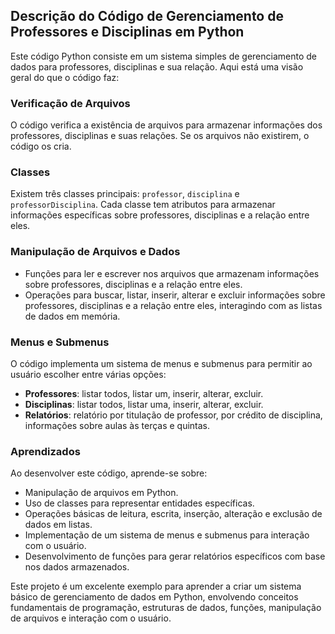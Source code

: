 ## Descrição do Código de Gerenciamento de Professores e Disciplinas em Python

Este código Python consiste em um sistema simples de gerenciamento de dados para professores, disciplinas e sua relação. Aqui está uma visão geral do que o código faz:

### Verificação de Arquivos

O código verifica a existência de arquivos para armazenar informações dos professores, disciplinas e suas relações. Se os arquivos não existirem, o código os cria.

### Classes

Existem três classes principais: `professor`, `disciplina` e `professorDisciplina`. Cada classe tem atributos para armazenar informações específicas sobre professores, disciplinas e a relação entre eles.

### Manipulação de Arquivos e Dados

- Funções para ler e escrever nos arquivos que armazenam informações sobre professores, disciplinas e a relação entre eles.
- Operações para buscar, listar, inserir, alterar e excluir informações sobre professores, disciplinas e a relação entre eles, interagindo com as listas de dados em memória.

### Menus e Submenus

O código implementa um sistema de menus e submenus para permitir ao usuário escolher entre várias opções:
- **Professores**: listar todos, listar um, inserir, alterar, excluir.
- **Disciplinas**: listar todos, listar uma, inserir, alterar, excluir.
- **Relatórios**: relatório por titulação de professor, por crédito de disciplina, informações sobre aulas às terças e quintas.

### Aprendizados

Ao desenvolver este código, aprende-se sobre:
- Manipulação de arquivos em Python.
- Uso de classes para representar entidades específicas.
- Operações básicas de leitura, escrita, inserção, alteração e exclusão de dados em listas.
- Implementação de um sistema de menus e submenus para interação com o usuário.
- Desenvolvimento de funções para gerar relatórios específicos com base nos dados armazenados.

Este projeto é um excelente exemplo para aprender a criar um sistema básico de gerenciamento de dados em Python, envolvendo conceitos fundamentais de programação, estruturas de dados, funções, manipulação de arquivos e interação com o usuário.
